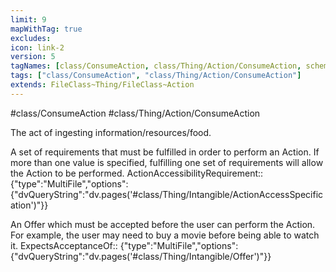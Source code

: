 ```yaml
---
limit: 9
mapWithTag: true
excludes:
icon: link-2
version: 5
tagNames: [class/ConsumeAction, class/Thing/Action/ConsumeAction, schema-org/ConsumeAction]
tags: ["class/ConsumeAction", "class/Thing/Action/ConsumeAction"]
extends: FileClass~Thing/FileClass~Action
---
```


#class/ConsumeAction
#class/Thing/Action/ConsumeAction


The act of ingesting information/resources/food.


A set of requirements that must be fulfilled in order to perform an Action. If more than one value is specified, fulfilling one set of requirements will allow the Action to be performed.
ActionAccessibilityRequirement:: {"type":"MultiFile","options":{"dvQueryString":"dv.pages('#class/Thing/Intangible/ActionAccessSpecification')"}}

An Offer which must be accepted before the user can perform the Action. For example, the user may need to buy a movie before being able to watch it.
ExpectsAcceptanceOf:: {"type":"MultiFile","options":{"dvQueryString":"dv.pages('#class/Thing/Intangible/Offer')"}}
